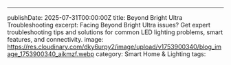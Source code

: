 ---
publishDate: 2025-07-31T00:00:00Z
title: Beyond Bright Ultra Troubleshooting
excerpt: Facing Beyond Bright Ultra issues? Get expert troubleshooting tips and solutions for common LED lighting problems, smart features, and connectivity.
image: https://res.cloudinary.com/dky6urpy2/image/upload/v1753900340/blog_image_1753900340_aikmzf.webp
category: Smart Home & Lighting
tags:
  